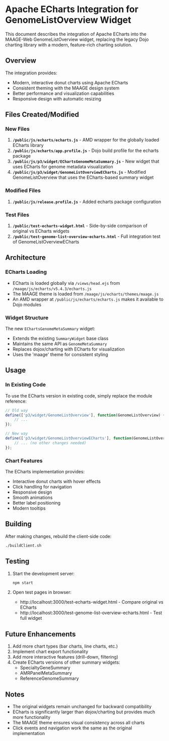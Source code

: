 # Apache ECharts Integration for GenomeListOverview Widget

This document describes the integration of Apache ECharts into the MAAGE-Web GenomeListOverview widget, replacing the legacy Dojo charting library with a modern, feature-rich charting solution.

## Overview

The integration provides:
- Modern, interactive donut charts using Apache ECharts
- Consistent theming with the MAAGE design system
- Better performance and visualization capabilities
- Responsive design with automatic resizing

## Files Created/Modified

### New Files
1. **`/public/js/echarts/echarts.js`** - AMD wrapper for the globally loaded ECharts library
2. **`/public/js/echarts/app.profile.js`** - Dojo build profile for the echarts package
3. **`/public/js/p3/widget/EChartsGenomeMetaSummary.js`** - New widget that uses ECharts for genome metadata visualization
4. **`/public/js/p3/widget/GenomeListOverviewECharts.js`** - Modified GenomeListOverview that uses the ECharts-based summary widget

### Modified Files
1. **`/public/js/release.profile.js`** - Added echarts package configuration

### Test Files
1. **`/public/test-echarts-widget.html`** - Side-by-side comparison of original vs ECharts widgets
2. **`/public/test-genome-list-overview-echarts.html`** - Full integration test of GenomeListOverviewECharts

## Architecture

### ECharts Loading
- ECharts is loaded globally via `/views/head.ejs` from `/maage/js/echarts/v5.4.3/echarts.js`
- The MAAGE theme is loaded from `/maage/js/echarts/themes/maage.js`
- An AMD wrapper at `/public/js/echarts/echarts.js` makes it available to Dojo modules

### Widget Structure
The new `EChartsGenomeMetaSummary` widget:
- Extends the existing `SummaryWidget` base class
- Maintains the same API as `GenomeMetaSummary`
- Replaces dojox/charting with ECharts for visualization
- Uses the 'maage' theme for consistent styling

## Usage

### In Existing Code
To use the ECharts version in existing code, simply replace the module reference:

```javascript
// Old way
define(['p3/widget/GenomeListOverview'], function(GenomeListOverview) {
    // ...
});

// New way
define(['p3/widget/GenomeListOverviewECharts'], function(GenomeListOverviewECharts) {
    // ... (no other changes needed)
});
```

### Chart Features
The ECharts implementation provides:
- Interactive donut charts with hover effects
- Click handling for navigation
- Responsive design
- Smooth animations
- Better label positioning
- Modern tooltips

## Building

After making changes, rebuild the client-side code:
```bash
./buildClient.sh
```

## Testing

1. Start the development server:
   ```bash
   npm start
   ```

2. Open test pages in browser:
   - http://localhost:3000/test-echarts-widget.html - Compare original vs ECharts
   - http://localhost:3000/test-genome-list-overview-echarts.html - Test full widget

## Future Enhancements

1. Add more chart types (bar charts, line charts, etc.)
2. Implement chart export functionality
3. Add more interactive features (drill-down, filtering)
4. Create ECharts versions of other summary widgets:
   - SpecialtyGeneSummary
   - AMRPanelMetaSummary
   - ReferenceGenomeSummary

## Notes

- The original widgets remain unchanged for backward compatibility
- ECharts is significantly larger than dojox/charting but provides much more functionality
- The MAAGE theme ensures visual consistency across all charts
- Click events and navigation work the same as the original implementation